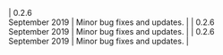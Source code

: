 | 0.2.6<br>September 2019 | Minor bug fixes and updates. |
| 0.2.6<br>September 2019 | Minor bug fixes and updates. |
| 0.2.6<br>September 2019 | Minor bug fixes and updates. |
